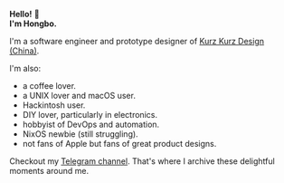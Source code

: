 **Hello!** 👋\
**I'm Hongbo.**

I'm a software engineer and prototype designer of [Kurz Kurz Design (China)](https://kkdesign.cn).

I'm also:
- a coffee lover.
- a UNIX lover and macOS user.
- Hackintosh user. 
- DIY lover, particularly in electronics.
- hobbyist of DevOps and automation.
- NixOS newbie (still struggling).
- not fans of Apple but fans of great product designs.

Checkout my [Telegram channel](https://t.me/HongboChn). That's where I archive these delightful moments around me.
